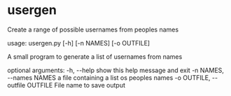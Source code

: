 # usergen
Create a range of possible usernames from peoples names

usage: usergen.py [-h] [-n NAMES] [-o OUTFILE]

A small program to generate a list of usernames from names

optional arguments:
  -h, --help            show this help message and exit
  -n NAMES, --names NAMES
                        a file containing a list os peoples names
  -o OUTFILE, --outfile OUTFILE
                        File name to save output
